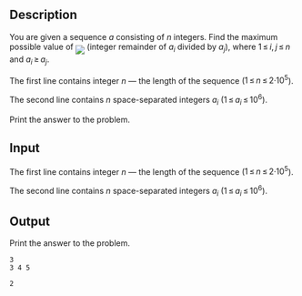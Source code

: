 ## Description

<div><p>You are given a sequence <span class="tex-span"><i>a</i></span> consisting of <span class="tex-span"><i>n</i></span> integers. Find the maximum possible value of <img align="middle" class="tex-formula" src="file://XojikDt4.png" style="max-width: 100.0%;max-height: 100.0%;"> (integer remainder of <span class="tex-span"><i>a</i><sub class="lower-index"><i>i</i></sub></span> divided by <span class="tex-span"><i>a</i><sub class="lower-index"><i>j</i></sub></span>), where <span class="tex-span">1 ≤ <i>i</i>, <i>j</i> ≤ <i>n</i></span> and <span class="tex-span"><i>a</i><sub class="lower-index"><i>i</i></sub> ≥ <i>a</i><sub class="lower-index"><i>j</i></sub></span>.</p></div><div class="input-specification"><p>The first line contains integer <span class="tex-span"><i>n</i></span>&nbsp;— the length of the sequence (<span class="tex-span">1 ≤ <i>n</i> ≤ 2·10<sup class="upper-index">5</sup></span>). </p><p>The second line contains <span class="tex-span"><i>n</i></span> space-separated integers <span class="tex-span"><i>a</i><sub class="lower-index"><i>i</i></sub></span> (<span class="tex-span">1 ≤ <i>a</i><sub class="lower-index"><i>i</i></sub> ≤ 10<sup class="upper-index">6</sup></span>).</p></div><div class="output-specification"><p>Print the answer to the problem.</p></div>

## Input

<p>The first line contains integer <span class="tex-span"><i>n</i></span>&nbsp;— the length of the sequence (<span class="tex-span">1 ≤ <i>n</i> ≤ 2·10<sup class="upper-index">5</sup></span>). </p><p>The second line contains <span class="tex-span"><i>n</i></span> space-separated integers <span class="tex-span"><i>a</i><sub class="lower-index"><i>i</i></sub></span> (<span class="tex-span">1 ≤ <i>a</i><sub class="lower-index"><i>i</i></sub> ≤ 10<sup class="upper-index">6</sup></span>).</p>

## Output

<p>Print the answer to the problem.</p>





```input1
3
3 4 5

```




```output1
2

```


